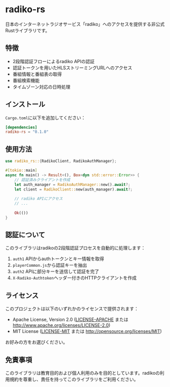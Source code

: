 # radiko-rs

日本のインターネットラジオサービス「radiko」へのアクセスを提供する非公式Rustライブラリです。

## 特徴

- 2段階認証フローによるradiko APIの認証
- 認証トークンを用いたHLSストリーミングURLへのアクセス
- 番組情報と番組表の取得
- 番組検索機能
- タイムゾーン対応の日時処理

## インストール

`Cargo.toml`に以下を追加してください：

```toml
[dependencies]
radiko-rs = "0.1.0"
```

## 使用方法

```rust
use radiko_rs::{RadikoClient, RadikoAuthManager};

#[tokio::main]
async fn main() -> Result<(), Box<dyn std::error::Error>> {
    // 認証済みクライアントを作成
    let auth_manager = RadikoAuthManager::new().await?;
    let client = RadikoClient::new(auth_manager).await?;
    
    // radiko APIにアクセス
    // ...
    
    Ok(())
}
```

## 認証について

このライブラリはradikoの2段階認証プロセスを自動的に処理します：

1. `auth1` APIからauthトークンとキー情報を取得
2. `playerCommon.js`から認証キーを抽出
3. `auth2` APIに部分キーを送信して認証を完了
4. `X-Radiko-Authtoken`ヘッダー付きのHTTPクライアントを作成

## ライセンス

このプロジェクトは以下のいずれかのライセンスで提供されます：

- Apache License, Version 2.0 ([LICENSE-APACHE](LICENSE-APACHE) または http://www.apache.org/licenses/LICENSE-2.0)
- MIT License ([LICENSE-MIT](LICENSE-MIT) または http://opensource.org/licenses/MIT)

お好みの方をお選びください。

## 免責事項

このライブラリは教育目的および個人利用のみを目的としています。radikoの利用規約を尊重し、責任を持ってこのライブラリをご利用ください。